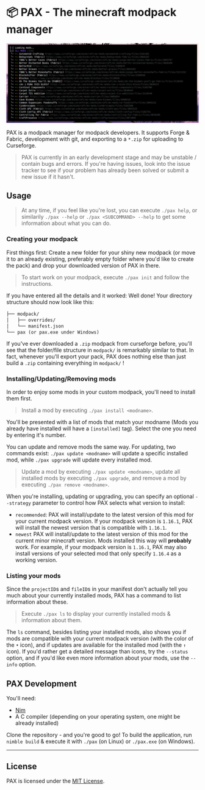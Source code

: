 # 📦 PAX - The minecraft modpack manager

![Screenshot](./screenshot.png)

PAX is a modpack manager for modpack developers. It supports Forge & Fabric, development with git, and exporting to a `*.zip` for uploading to Curseforge.

> PAX is currently in an early development stage and may be unstable / contain bugs and errors. If you're having issues, look into the issue tracker to see if your problem has already been solved or submit a new issue if it hasn't.

## Usage

> At any time, if you feel like you're lost, you can execute `./pax help`, or similarily `./pax --help` or `./pax <SUBCOMMAND> --help` to get some information about what you can do.

### Creating your modpack

First things first: Create a new folder for your shiny new modpack (or move it to an already existing, preferably empty folder where you'd like to create the pack) and drop your downloaded version of PAX in there.

> To start work on your modpack, execute `./pax init` and follow the instructions.

If you have entered all the details and it worked: Well done! Your directory structure should now look like this:

```
├── modpack/
│   ├── overrides/
│   └── manifest.json
└── pax (or pax.exe under Windows)
```

If you've ever downloaded a `.zip` modpack from curseforge before, you'll see that the folder/file structure in `modpack/` is remarkably similar to that. In fact, whenever you'll export your pack, PAX does nothing else than just build a `.zip` containing everything in `modpack/` !

### Installing/Updating/Removing mods

In order to enjoy some mods in your custom modpack, you'll need to install them first.

>Install a mod by executing `./pax install <modname>`.

You'll be presented with a list of mods that match your modname (Mods you already have installed will have a `[installed]` tag). Select the one you need by entering it's number.

You can update and remove mods the same way. For updating, two commands exist: `./pax update <modname>` will update a specific installed mod, while `./pax upgrade` will update every installed mod.

> Update a mod by executing `./pax update <modname>`, update all installed mods by executing `./pax upgrade`, and remove a mod by executing `./pax remove <modname>`.

When you're installing, updating or upgrading, you can specify an optional `--strategy` parameter to control how PAX selects what version to install:
- `recommended`: PAX will install/update to the latest version of this mod for your current modpack version. If your modpack version is `1.16.1`, PAX will install the newest version that is compatible with `1.16.1`.
- `newest` PAX will install/update to the latest version of this mod for the current minor minecraft version. Mods installed this way will **probably** work. For example, if your modpack version is `1.16.1`, PAX may also install versions of your selected mod that only specify `1.16.4` as a working version.

### Listing your mods

Since the `projectID`s and `fileID`s in your manifest don't actually tell you much about your currently installed mods, PAX has a command to list information about these.

> Execute `./pax ls` to display your currently installed mods & information about them.

The `ls` command, besides listing your installed mods, also shows you if mods are compatible with your current modpack version (with the color of the `•` icon), and if updates are available for the installed mod (with the `↑` icon). If you'd rather get a detailed message than icons, try the `--status` option, and if you'd like even more information about your mods, use the `--info` option.

## PAX Development

You'll need:
* [Nim](https://nim-lang.org/)
* A C compiler (depending on your operating system, one might be already installed)

Clone the repository - and you're good to go!
To build the application, run `nimble build` & execute it with `./pax` (on Linux) or `./pax.exe` (on Windows).

---

## License

PAX is licensed under the [MIT License](license.md).